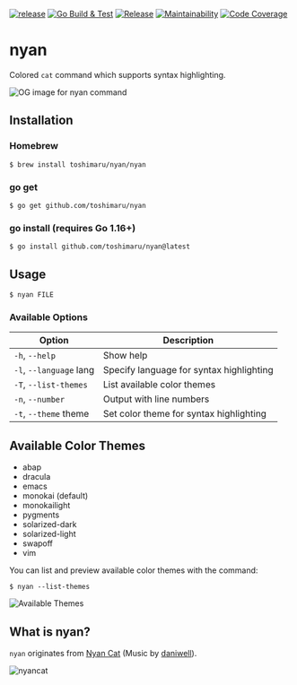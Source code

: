 [![release](https://img.shields.io/github/release/toshimaru/nyan.svg)](https://github.com/toshimaru/nyan/releases/latest)
[![Go Build & Test](https://github.com/toshimaru/nyan/actions/workflows/ci.yml/badge.svg)](https://github.com/toshimaru/nyan/actions/workflows/ci.yml)
[![Release](https://github.com/toshimaru/nyan/actions/workflows/release.yml/badge.svg)](https://github.com/toshimaru/nyan/actions/workflows/release.yml)
[![Maintainability](https://qlty.sh/gh/toshimaru/projects/nyan/maintainability.svg)](https://qlty.sh/gh/toshimaru/projects/nyan)
[![Code Coverage](https://qlty.sh/gh/toshimaru/projects/nyan/coverage.svg)](https://qlty.sh/gh/toshimaru/projects/nyan)

# nyan

Colored `cat` command which supports syntax highlighting.

![OG image for nyan command](https://repository-images.githubusercontent.com/195893425/0a7e7dfc-3a80-49d5-8193-5482fe2e7848)

## Installation

### Homebrew

```console
$ brew install toshimaru/nyan/nyan
```

### go get

```console
$ go get github.com/toshimaru/nyan
```

### go install (requires Go 1.16+)

```console
$ go install github.com/toshimaru/nyan@latest
```

## Usage

```console
$ nyan FILE
```

### Available Options

| Option | Description |
| --- | --- |
| `-h`, `--help` | Show help |
| `-l`, `--language` lang | Specify language for syntax highlighting |
| `-T`, `--list-themes` | List available color themes |
| `-n`, `--number` | Output with line numbers |
| `-t`, `--theme` theme | Set color theme for syntax highlighting |

## Available Color Themes

- abap
- dracula
- emacs
- monokai (default)
- monokailight
- pygments
- solarized-dark
- solarized-light
- swapoff
- vim

You can list and preview available color themes with the command:

```console
$ nyan --list-themes
```

![Available Themes](https://user-images.githubusercontent.com/803398/67260792-42a91000-f4d8-11e9-9b92-19c0072987e3.png)

## What is nyan?

`nyan` originates from [Nyan Cat](https://www.nyan.cat/) (Music by [daniwell](https://aidn.jp/about/)).

![nyancat](https://giphygifs.s3.amazonaws.com/media/sIIhZliB2McAo/giphy.gif)
